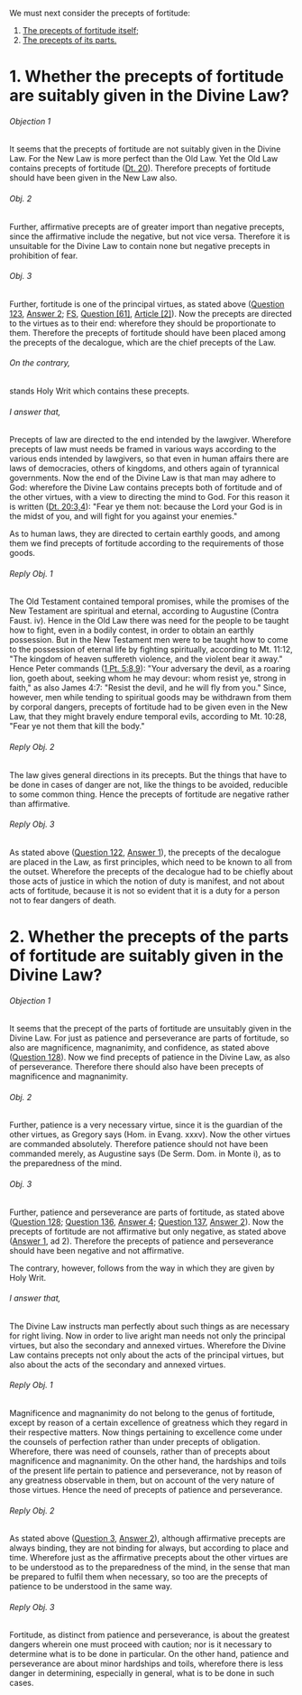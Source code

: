 We must next consider the precepts of fortitude:

1. [ The precepts of fortitude itself;](#1.%20Whether%20the%20precepts%20of%20fortitude%20are%20suitably%20given%20in%20the%20Divine%20Law?)
2. [ The precepts of its parts.](#2.%20Whether%20the%20precepts%20of%20the%20parts%20of%20fortitude%20are%20suitably%20given%20in%20the%20Divine%20Law?)



# 1. Whether the precepts of fortitude are suitably given in the Divine Law? 

###### Objection 1
It seems that the precepts of fortitude are not suitably given in the Divine Law. For the New Law is more perfect than the Old Law. Yet the Old Law contains precepts of fortitude ([Dt. 20](http://bible.gospelcom.net/bible?Dt++20)). Therefore precepts of fortitude should have been given in the New Law also.  

###### Obj. 2
Further, affirmative precepts are of greater import than negative precepts, since the affirmative include the negative, but not vice versa. Therefore it is unsuitable for the Divine Law to contain none but negative precepts in prohibition of fear.  

###### Obj. 3
Further, fortitude is one of the principal virtues, as stated above ([Question 123](123.%20Fortitude.md), [Answer 2](123.%20Fortitude.md#2.%20Whether%20fortitude%20is%20a%20special%20virtue?); [FS](../FS.html), [Question \[61\]](../FS/FS061.html#FSQ61OUTP1), [Article \[2\]](../FS/FS061.html#FSQ61A2THEP1)). Now the precepts are directed to the virtues as to their end: wherefore they should be proportionate to them. Therefore the precepts of fortitude should have been placed among the precepts of the decalogue, which are the chief precepts of the Law.  

###### On the contrary,
stands Holy Writ which contains these precepts.

###### I answer that,
Precepts of law are directed to the end intended by the lawgiver. Wherefore precepts of law must needs be framed in various ways according to the various ends intended by lawgivers, so that even in human affairs there are laws of democracies, others of kingdoms, and others again of tyrannical governments. Now the end of the Divine Law is that man may adhere to God: wherefore the Divine Law contains precepts both of fortitude and of the other virtues, with a view to directing the mind to God. For this reason it is written ([Dt. 20:3,4](http://bible.gospelcom.net/bible?Dt++20:3,4)): "Fear ye them not: because the Lord your God is in the midst of you, and will fight for you against your enemies."  

As to human laws, they are directed to certain earthly goods, and among them we find precepts of fortitude according to the requirements of those goods.  

###### Reply Obj. 1
The Old Testament contained temporal promises, while the promises of the New Testament are spiritual and eternal, according to Augustine (Contra Faust. iv). Hence in the Old Law there was need for the people to be taught how to fight, even in a bodily contest, in order to obtain an earthly possession. But in the New Testament men were to be taught how to come to the possession of eternal life by fighting spiritually, according to Mt. 11:12, "The kingdom of heaven suffereth violence, and the violent bear it away." Hence Peter commands ([1 Pt. 5:8,9](http://bible.gospelcom.net/bible?1+Pt++5:8,9)): "Your adversary the devil, as a roaring lion, goeth about, seeking whom he may devour: whom resist ye, strong in faith," as also James 4:7: "Resist the devil, and he will fly from you." Since, however, men while tending to spiritual goods may be withdrawn from them by corporal dangers, precepts of fortitude had to be given even in the New Law, that they might bravely endure temporal evils, according to Mt. 10:28, "Fear ye not them that kill the body."  

###### Reply Obj. 2
The law gives general directions in its precepts. But the things that have to be done in cases of danger are not, like the things to be avoided, reducible to some common thing. Hence the precepts of fortitude are negative rather than affirmative.  

###### Reply Obj. 3
As stated above ([Question 122](122.%20Precepts%20of%20Justice.md), [Answer 1](122.%20Precepts%20of%20Justice.md#1.%20Whether%20the%20precepts%20of%20the%20decalogue%20are%20precepts%20of%20justice?)), the precepts of the decalogue are placed in the Law, as first principles, which need to be known to all from the outset. Wherefore the precepts of the decalogue had to be chiefly about those acts of justice in which the notion of duty is manifest, and not about acts of fortitude, because it is not so evident that it is a duty for a person not to fear dangers of death.  




# 2. Whether the precepts of the parts of fortitude are suitably given in the Divine Law? 

###### Objection 1
It seems that the precept of the parts of fortitude are unsuitably given in the Divine Law. For just as patience and perseverance are parts of fortitude, so also are magnificence, magnanimity, and confidence, as stated above ([Question 128](128.%20Parts%20of%20Fortitude%20(One%20Article).md)). Now we find precepts of patience in the Divine Law, as also of perseverance. Therefore there should also have been precepts of magnificence and magnanimity.  

###### Obj. 2
Further, patience is a very necessary virtue, since it is the guardian of the other virtues, as Gregory says (Hom. in Evang. xxxv). Now the other virtues are commanded absolutely. Therefore patience should not have been commanded merely, as Augustine says (De Serm. Dom. in Monte i), as to the preparedness of the mind.  

###### Obj. 3
Further, patience and perseverance are parts of fortitude, as stated above ([Question 128](128.%20Parts%20of%20Fortitude%20(One%20Article).md); [Question 136](136.%20Patience.md), [Answer 4](136.%20Patience.md#4.%20Whether%20patience%20is%20a%20part%20of%20fortitude?%20); [Question 137](137.%20Perseverance.md), [Answer 2](137.%20Perseverance.md#2.%20Whether%20perseverance%20is%20a%20part%20of%20fortitude?%20)). Now the precepts of fortitude are not affirmative but only negative, as stated above ([Answer 1](#1.%20Whether%20the%20precepts%20of%20fortitude%20are%20suitably%20given%20in%20the%20Divine%20Law?%20), ad 2). Therefore the precepts of patience and perseverance should have been negative and not affirmative.  

The contrary, however, follows from the way in which they are given by Holy Writ.  

###### I answer that,
The Divine Law instructs man perfectly about such things as are necessary for right living. Now in order to live aright man needs not only the principal virtues, but also the secondary and annexed virtues. Wherefore the Divine Law contains precepts not only about the acts of the principal virtues, but also about the acts of the secondary and annexed virtues.  

###### Reply Obj. 1
Magnificence and magnanimity do not belong to the genus of fortitude, except by reason of a certain excellence of greatness which they regard in their respective matters. Now things pertaining to excellence come under the counsels of perfection rather than under precepts of obligation. Wherefore, there was need of counsels, rather than of precepts about magnificence and magnanimity. On the other hand, the hardships and toils of the present life pertain to patience and perseverance, not by reason of any greatness observable in them, but on account of the very nature of those virtues. Hence the need of precepts of patience and perseverance.  

###### Reply Obj. 2
As stated above ([Question 3](3.%20Outward%20Act%20of%20Faith.md), [Answer 2](3.%20Outward%20Act%20of%20Faith.md#2.%20Whether%20confession%20of%20faith%20is%20necessary%20for%20salvation?)), although affirmative precepts are always binding, they are not binding for always, but according to place and time. Wherefore just as the affirmative precepts about the other virtues are to be understood as to the preparedness of the mind, in the sense that man be prepared to fulfil them when necessary, so too are the precepts of patience to be understood in the same way.  

###### Reply Obj. 3
Fortitude, as distinct from patience and perseverance, is about the greatest dangers wherein one must proceed with caution; nor is it necessary to determine what is to be done in particular. On the other hand, patience and perseverance are about minor hardships and toils, wherefore there is less danger in determining, especially in general, what is to be done in such cases.